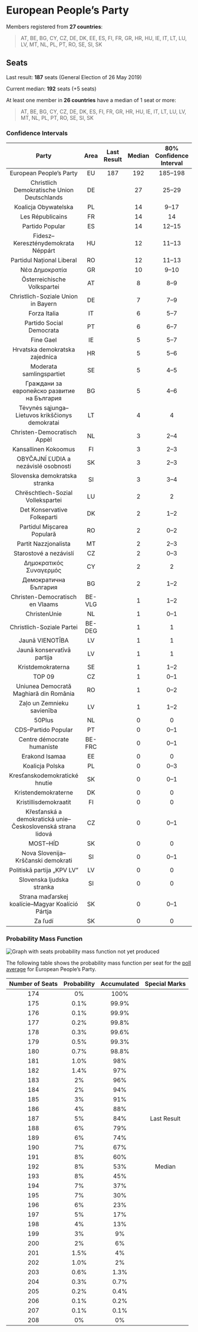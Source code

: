 # European People’s Party

Members registered from **27 countries**:

> AT, BE, BG, CY, CZ, DE, DK, EE, ES, FI, FR, GR, HR, HU, IE, IT, LT, LU, LV, MT, NL, PL, PT, RO, SE, SI, SK

## Seats

Last result: **187** seats (General Election of 26 May 2019)

Current median: **192** seats (+5 seats)

At least one member in **26 countries** have a median of 1 seat or more:

> AT, BE, BG, CY, CZ, DE, DK, ES, FI, FR, GR, HR, HU, IE, IT, LT, LU, LV, MT, NL, PL, PT, RO, SE, SI, SK

### Confidence Intervals

| Party | Area | Last Result | Median | 80% Confidence Interval | 90% Confidence Interval | 95% Confidence Interval | 99% Confidence Interval |
|:-----:|:----:|:-----------:|:------:|:-----------------------:|:-----------------------:|:-----------------------:|:-----------------------:|
| European People’s Party | EU | 187 | 192 | 185–198 | 183–200 | 181–201 | 178–204 |
| Christlich Demokratische Union Deutschlands | DE | | 27 | 25–29 | 24–29 | 24–30 | 22–30 |
| Koalicja Obywatelska | PL | | 14 | 9–17 | 9–18 | 8–18 | 8–19 |
| Les Républicains | FR | | 14 | 14 | 13–14 | 12–14 | 11–14 |
| Partido Popular | ES | | 14 | 12–15 | 11–16 | 11–16 | 10–17 |
| Fidesz–Kereszténydemokrata Néppárt | HU | | 12 | 11–13 | 11–13 | 11–13 | 11–13 |
| Partidul Național Liberal | RO | | 12 | 11–13 | 11–13 | 10–13 | 10–14 |
| Νέα Δημοκρατία | GR | | 10 | 9–10 | 9–11 | 9–11 | 9–11 |
| Österreichische Volkspartei | AT | | 8 | 8–9 | 7–9 | 7–9 | 7–10 |
| Christlich-Soziale Union in Bayern | DE | | 7 | 7–9 | 6–9 | 6–9 | 6–9 |
| Forza Italia | IT | | 6 | 5–7 | 5–8 | 4–8 | 4–9 |
| Partido Social Democrata | PT | | 6 | 6–7 | 5–7 | 5–8 | 5–8 |
| Fine Gael | IE | | 5 | 5–7 | 5–7 | 5–8 | 5–8 |
| Hrvatska demokratska zajednica | HR | | 5 | 5–6 | 5–6 | 5–6 | 5–6 |
| Moderata samlingspartiet | SE | | 5 | 4–5 | 4–5 | 4–5 | 4–6 |
| Граждани за европейско развитие на България | BG | | 5 | 4–6 | 4–6 | 4–7 | 4–7 |
| Tėvynės sąjunga–Lietuvos krikščionys demokratai | LT | | 4 | 4 | 4 | 4 | 4 |
| Christen-Democratisch Appèl | NL | | 3 | 2–4 | 2–4 | 2–4 | 2–4 |
| Kansallinen Kokoomus | FI | | 3 | 2–3 | 2–3 | 2–3 | 2–3 |
| OBYČAJNÍ ĽUDIA a nezávislé osobnosti | SK | | 3 | 2–3 | 2–4 | 2–4 | 2–4 |
| Slovenska demokratska stranka | SI | | 3 | 3–4 | 3–4 | 3–4 | 2–4 |
| Chrëschtlech-Sozial Vollekspartei | LU | | 2 | 2 | 2 | 2–3 | 2–3 |
| Det Konservative Folkeparti | DK | | 2 | 1–2 | 1–2 | 1–2 | 1–2 |
| Partidul Mișcarea Populară | RO | | 2 | 0–2 | 0–3 | 0–3 | 0–3 |
| Partit Nazzjonalista | MT | | 2 | 2–3 | 2–3 | 2–3 | 2–3 |
| Starostové a nezávislí | CZ | | 2 | 0–3 | 0–3 | 0–3 | 0–3 |
| Δημοκρατικός Συναγερμός | CY | | 2 | 2 | 2 | 2 | 2 |
| Демократична България | BG | | 2 | 1–2 | 0–2 | 0–2 | 0–3 |
| Christen-Democratisch en Vlaams | BE-VLG | | 1 | 1–2 | 1–2 | 1–2 | 1–2 |
| ChristenUnie | NL | | 1 | 0–1 | 0–1 | 0–1 | 0–2 |
| Christlich-Soziale Partei | BE-DEG | | 1 | 1 | 1 | 1 | 1 |
| Jaunā VIENOTĪBA | LV | | 1 | 1 | 1–2 | 1–2 | 1–2 |
| Jaunā konservatīvā partija | LV | | 1 | 1 | 1 | 1 | 1 |
| Kristdemokraterna | SE | | 1 | 1–2 | 1–2 | 1–2 | 1–2 |
| TOP 09 | CZ | | 1 | 0–1 | 0–2 | 0–2 | 0–2 |
| Uniunea Democrată Maghiară din România | RO | | 1 | 0–2 | 0–2 | 0–2 | 0–2 |
| Zaļo un Zemnieku savienība | LV | | 1 | 1–2 | 1–2 | 1–2 | 1–2 |
| 50Plus | NL | | 0 | 0 | 0 | 0 | 0 |
| CDS–Partido Popular | PT | | 0 | 0–1 | 0–1 | 0–1 | 0–1 |
| Centre démocrate humaniste | BE-FRC | | 0 | 0–1 | 0–1 | 0–1 | 0–1 |
| Erakond Isamaa | EE | | 0 | 0 | 0 | 0 | 0 |
| Koalicja Polska | PL | | 0 | 0–3 | 0–3 | 0–3 | 0–4 |
| Kresťanskodemokratické hnutie | SK | | 0 | 0–1 | 0–1 | 0–1 | 0–1 |
| Kristendemokraterne | DK | | 0 | 0 | 0 | 0 | 0 |
| Kristillisdemokraatit | FI | | 0 | 0 | 0 | 0 | 0 |
| Křesťanská a demokratická unie–Československá strana lidová | CZ | | 0 | 0–1 | 0–1 | 0–1 | 0–1 |
| MOST–HÍD | SK | | 0 | 0 | 0 | 0 | 0 |
| Nova Slovenija–Krščanski demokrati | SI | | 0 | 0–1 | 0–1 | 0–1 | 0–1 |
| Politiskā partija „KPV LV” | LV | | 0 | 0 | 0 | 0 | 0 |
| Slovenska ljudska stranka | SI | | 0 | 0 | 0 | 0 | 0 |
| Strana maďarskej koalície–Magyar Koalíció Pártja | SK | | 0 | 0–1 | 0–1 | 0–1 | 0–1 |
| Za ľudí | SK | | 0 | 0 | 0–1 | 0–1 | 0–1 |

### Probability Mass Function

![Graph with seats probability mass function not yet produced](average-2020-11-30-seats-pmf-europeanpeople’sparty.png "Seats Probability Mass Function")

The following table shows the probability mass function per seat for the [poll average](average-2020-11-30.html) for European People’s Party.

| Number of Seats | Probability | Accumulated | Special Marks |
|:---------------:|:-----------:|:-----------:|:-------------:|
| 174 | 0% | 100% |  |
| 175 | 0.1% | 99.9% |  |
| 176 | 0.1% | 99.9% |  |
| 177 | 0.2% | 99.8% |  |
| 178 | 0.3% | 99.6% |  |
| 179 | 0.5% | 99.3% |  |
| 180 | 0.7% | 98.8% |  |
| 181 | 1.0% | 98% |  |
| 182 | 1.4% | 97% |  |
| 183 | 2% | 96% |  |
| 184 | 2% | 94% |  |
| 185 | 3% | 91% |  |
| 186 | 4% | 88% |  |
| 187 | 5% | 84% | Last Result |
| 188 | 6% | 79% |  |
| 189 | 6% | 74% |  |
| 190 | 7% | 67% |  |
| 191 | 8% | 60% |  |
| 192 | 8% | 53% | Median |
| 193 | 8% | 45% |  |
| 194 | 7% | 37% |  |
| 195 | 7% | 30% |  |
| 196 | 6% | 23% |  |
| 197 | 5% | 17% |  |
| 198 | 4% | 13% |  |
| 199 | 3% | 9% |  |
| 200 | 2% | 6% |  |
| 201 | 1.5% | 4% |  |
| 202 | 1.0% | 2% |  |
| 203 | 0.6% | 1.3% |  |
| 204 | 0.3% | 0.7% |  |
| 205 | 0.2% | 0.4% |  |
| 206 | 0.1% | 0.2% |  |
| 207 | 0.1% | 0.1% |  |
| 208 | 0% | 0% |  |


